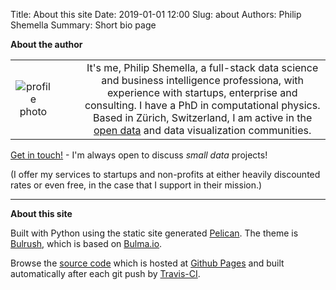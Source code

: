 Title: About this site
Date: 2019-01-01 12:00
Slug: about
Authors: Philip Shemella
Summary: Short bio page

**About the author**

|              | |  |
:-------------------------:|:-------------------------:|:-------------------------:
| ![profile photo]({attach}/images/philshem.jpg)  | &nbsp;&nbsp;&nbsp;&nbsp;&nbsp; | It's me, Philip Shemella, a full-stack data science and business intelligence professiona, with experience with startups, enterprise and consulting. I have a PhD in computational physics. Based in Zürich, Switzerland, I am active in the [open data](https://opendata.stackexchange.com/users/1511/philshem) and data visualization communities. | 


[Get in touch!](https://mailhide.io/e/2krEd) - I'm always open to discuss *small data* projects!

(I offer my services to startups and non-profits at either heavily discounted rates or even free, in the case that I support in their mission.)

--------

**About this site**

Built with Python using the static site generated [Pelican](https://github.com/getpelican/pelican). The theme is [Bulrush](https://github.com/textbook/bulrush), which is based on [Bulma.io](https://bulma.io/).

Browse the [source code](https://github.com/philshem/smalldata.github.io) which is hosted at [Github Pages](https://pages.github.com/) and built automatically after each git push by [Travis-CI](https://travis-ci.org/philshem/smalldata.github.io).

